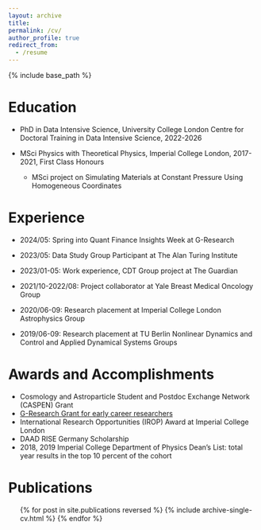 ```yaml
---
layout: archive
title:
permalink: /cv/
author_profile: true
redirect_from:
  - /resume
---
```


{% include base_path %}

Education
======
* PhD in Data Intensive Science, University College London Centre for Doctoral Training in Data Intensive Science, 2022-2026

* MSci Physics with Theoretical Physics, Imperial College London, 2017-2021, First Class Honours
  * MSci project on Simulating Materials at Constant Pressure Using Homogeneous Coordinates

Experience
======
* 2024/05: Spring into Quant Finance Insights Week at G-Research

* 2023/05: Data Study Group Participant at The Alan Turing Institute

* 2023/01-05: Work experience, CDT Group project at The Guardian

* 2021/10-2022/08: Project collaborator at Yale Breast Medical Oncology Group

* 2020/06-09: Research placement at Imperial College London Astrophysics Group

* 2019/06-09: Research placement at TU Berlin Nonlinear Dynamics and Control and Applied Dynamical Systems Groups
  

Awards and Accomplishments
======
* Cosmology and Astroparticle Student and Postdoc Exchange Network (CASPEN) Grant
* [G-Research Grant for early career researchers](https://www.gresearch.com/news/g-research-march-2024-grant-winners/)
* International Research Opportunities (IROP) Award at Imperial College London
* DAAD RISE Germany Scholarship
* 2018, 2019 Imperial College Department of Physics Dean’s List: total year results in the top 10 percent of the cohort

Publications
======
  <ul>{% for post in site.publications reversed %}
    {% include archive-single-cv.html %}
  {% endfor %}</ul>
  
